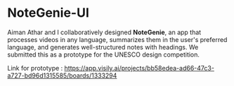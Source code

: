 # NoteGenie-UI
Aiman Athar and I collaboratively designed **NoteGenie**, an app that processes videos in any language, summarizes them in the user's preferred language, and generates well-structured notes with headings. We submitted this as a prototype for the UNESCO design competition.


Link for prototype : https://app.visily.ai/projects/bb58edea-ad66-47c3-a727-bd96d1315585/boards/1333294
